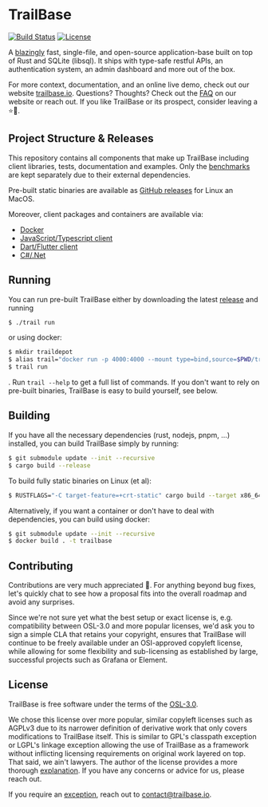 # TrailBase

[![Build Status](https://github.com/trailbaseio/trailbase/actions/workflows/test.yml/badge.svg?branch=main)](https://github.com/trailbaseio/trailbase/actions?query=branch%3Amain)
[![License](https://img.shields.io/badge/license-OSL_3.0-blue.svg)](https://raw.githubusercontent.com/trailbaseio/trailbase/master/LICENSE)

A [blazingly](https://trailbase.io/reference/benchmarks/) fast, single-file,
and open-source application-base built on top of Rust and SQLite (libsql).
It ships with type-safe restful APIs, an authentication system, an admin
dashboard and more out of the box.

For more context, documentation, and an online live demo, check out our website
[trailbase.io](https://trailbase.io).
Questions? Thoughts? Check out the [FAQ](https://trailbase.io/reference/faq/)
on our website or reach out.
If you like TrailBase or its prospect, consider leaving a ⭐🙏.

## Project Structure & Releases

This repository contains all components that make up TrailBase including client
libraries, tests, documentation and examples.
Only the [benchmarks](https://github.com/trailbaseio/trailbase-benchmark) are
kept separately due to their external dependencies.

Pre-built static binaries are available as [GitHub
releases](https://github.com/trailbaseio/trailbase/releases/) for Linux an
MacOS.

Moreover, client packages and containers are available via:

- [Docker](https://hub.docker.com/r/trailbase/trailbase)
- [JavaScript/Typescript client](https://www.npmjs.com/package/trailbase)
- [Dart/Flutter client](https://pub.dev/packages/trailbase)
- [C#/.Net](https://github.com/trailbaseio/trailbase/tree/main/client/trailbase-dotnet)

## Running

You can run pre-built TrailBase either by downloading the latest
[release](https://github.com/trailbaseio/trailbase/releases/) and running

```bash
$ ./trail run
```

or using docker:

```bash
$ mkdir traildepot
$ alias trail="docker run -p 4000:4000 --mount type=bind,source=$PWD/traildepot,target=/app/traildepot trailbase/trailbase /app/trail"
$ trail run
```

. Run `trail --help` to get a full list of commands. If you don't want to rely
on pre-built binaries, TrailBase is easy to build yourself, see below.

## Building

If you have all the necessary dependencies (rust, nodejs, pnpm, ...) installed,
you can build TrailBase simply by running:

```bash
$ git submodule update --init --recursive
$ cargo build --release
```

To build fully static binaries on Linux (et al):

```bash
$ RUSTFLAGS="-C target-feature=+crt-static" cargo build --target x86_64-unknown-linux-gnu --release
```

Alternatively, if you want a container or don't have to deal with dependencies,
you can build using docker:

```bash
$ git submodule update --init --recursive
$ docker build . -t trailbase
```

## Contributing

Contributions are very much appreciated 🙏. For anything beyond bug fixes,
let's quickly chat to see how a proposal fits into the overall roadmap and
avoid any surprises.

Since we're not sure yet what the best setup or exact license is, e.g.
compatibility between OSL-3.0 and more popular licenses, we'd ask you to sign a
simple CLA that retains your copyright, ensures that TrailBase will continue to
be freely available under an OSI-approved copyleft license, while allowing for
some flexibility and sub-licensing as established by large, successful projects
such as Grafana or Element.

## License

TrailBase is free software under the terms of the [OSL-3.0](LICENSE).

We chose this license over more popular, similar copyleft licenses such as
AGPLv3 due to its narrower definition of derivative work that only covers
modifications to TrailBase itself. This is similar to GPL's classpath exception
or LGPL's linkage exception allowing the use of TrailBase as a framework
without inflicting licensing requirements on original work layered on top.
That said, we ain't lawyers. The author of the license provides a more
thorough [explanation](https://rosenlaw.com/OSL3.0-explained.htm).
If you have any concerns or advice for us, please reach out.

If you require an
[exception](https://www.gnu.org/philosophy/selling-exceptions.html), reach out
to contact@trailbase.io.
